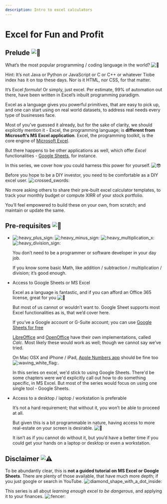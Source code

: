 ```yaml
---
description: Intro to excel calculators
---
```


# Excel for Fun and Profit

## Prelude ![:beginner:](https://assets.hackmd.io/build/emojify.js/dist/images/basic/beginner.png)

What’s the most popular programming / coding language in the world? ![:muscle:](https://assets.hackmd.io/build/emojify.js/dist/images/basic/muscle.png)

Hint: It’s not Java or Python or JavaScript or C or C++ or whatever Tiobe index has it on top these days. Nor is it HTML, nor CSS, for that matter.

It’s Excel _formula_! Or simply, just excel. Per estimate, 99% of automation out there, have been written in Excel’s inbuilt programming paradigm.

Excel as a language gives you powerful primitives, that are easy to pick up, and one can start using on real world datasets, to address real needs every type of businesses face.

Most of you’ve guessed it already, but for the sake of clarity, we should explicitly mention it - Excel, the programming language; is **different from Microsoft’s MS Excel application**. Excel, the programming toolkit, is the core engine of [Microsoft Excel](https://www.microsoft.com/en-in/microsoft-365/excel).

But there happens to be other applications as well, which offer _Excel_ functionalities - [Google Sheets](https://docs.google.com/spreadsheets/), for instance.

In this series, we cover how you could harness this power for yourself. ![:sunglasses:](https://assets.hackmd.io/build/emojify.js/dist/images/basic/sunglasses.png)  
  
Before you hope to be a DIY investor, you need to be comfortable as a DIY excel user. ![:crossed\_swords:](https://assets.hackmd.io/build/emojify.js/dist/images/basic/crossed_swords.png)

No more asking others to share their pre-built excel calculator templates, to track your monthly budget or compute XIRR of your stock portfolio.

You’ll feel empowered to build these on your own, from scratch; and maintain or update the same.

## Pre-requisites ![:100:](https://assets.hackmd.io/build/emojify.js/dist/images/basic/100.png)

* ![:heavy\_plus\_sign:](https://assets.hackmd.io/build/emojify.js/dist/images/basic/heavy_plus_sign.png) ![:heavy\_minus\_sign:](https://assets.hackmd.io/build/emojify.js/dist/images/basic/heavy_minus_sign.png) ![:heavy\_multiplication\_x:](https://assets.hackmd.io/build/emojify.js/dist/images/basic/heavy_multiplication_x.png) ![:heavy\_division\_sign:](https://assets.hackmd.io/build/emojify.js/dist/images/basic/heavy_division_sign.png)  


  You don’t need to be a programmer or software developer in your day job.  


  If you know some basic Math, like addition / subtraction / multiplication / division; it’s good enough.  

* Access to Google Sheets or MS Excel  


  Excel as a language is fantastic, and if you can afford an Office 365 license, great for you ![:tada:](https://assets.hackmd.io/build/emojify.js/dist/images/basic/tada.png)  


  But most of us cannot or wouldn’t want to. Google Sheet supports most Excel functionalities as is, that we’d cover here.  


  If you’ve a Google account or G-Suite account; you can use [Google Sheets for free](https://docs.google.com/spreadsheets)  


  [LibreOffice](https://www.libreoffice.org/) and [OpenOffice](https://www.openoffice.org/) have their own implementations, called _Calc_. Most likely these would work as well; though we cannot say we’ve tried.  


  On Mac OSX and iPhone / iPad, [Apple Numbers app](https://www.apple.com/in/numbers/) should be fine too ![:waving\_white\_flag:](https://assets.hackmd.io/build/emojify.js/dist/images/basic/waving_white_flag.png).  
  
  In this series on excel, we'd stick to using Google Sheets. There'd be some chapters were we'd explicitly call out how to do something specific, in MS Excel. But most of the series would focus on using one single tool - Google Sheets.  

* Access to a desktop / laptop / workstation is preferable  


  It’s not a hard requirement; that without it, you won’t be able to proceed at all.  


  But given this is a bit programmable in nature, having access to more real-estate on your screen is desirable. ![:scroll:](https://assets.hackmd.io/build/emojify.js/dist/images/basic/scroll.png)  


  It isn’t as if you cannot do without it, but you’d have a better time if you could get your hands on a laptop or desktop or even a workstation.

## Disclaimer ![:warning:](https://assets.hackmd.io/build/emojify.js/dist/images/basic/warning.png)

To be abundantly clear, this is **not a guided tutorial on MS Excel or Google Sheets**. There are plenty of those available, that have much more depth; if you just google or search in YouTube. ![:diamond\_shape\_with\_a\_dot\_inside:](https://assets.hackmd.io/build/emojify.js/dist/images/basic/diamond_shape_with_a_dot_inside.png)

This series is all about _learning enough excel to be dangerous_, and applying it to your finances. ![:fencer:](https://assets.hackmd.io/build/emojify.js/dist/images/basic/fencer.png)

